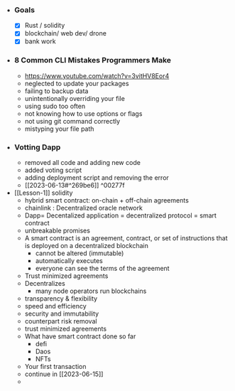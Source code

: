 - ### Goals
	- [x] Rust / solidity
	- [x] blockchain/ web dev/ drone
	- [x] bank work
- ### 8 Common CLI Mistakes Programmers Make
	- https://www.youtube.com/watch?v=3vitHV8Eor4
	- neglected to update your packages
	- failing to backup data
	- unintentionally overriding your file
	- using sudo too often
	- not knowing how to use options or flags
	- not using git command correctly
	- mistyping your file path
- ### Votting Dapp
	- removed all code and adding new code 
	- added voting script
	- adding deployment script and removing the error
	- [[2023-06-13#^269be6]] ^00277f
- [[Lesson-1]] solidity
	- hybrid smart contract: on-chain + off-chain agreements
	- chainlink : Decentralized oracle network
	- Dapp= Decentalized application = decentralized protocol = smart contract
	- unbreakable promises
	- A smart contract is an agreement, contract, or set of instructions that is deployed on a decentralized blockchain
		- cannot be altered (immutable)
		- automatically executes
		- everyone can see the terms of the agreement
	- Trust minimized agreements
	- Decentralizes
		- many node operators run blockchains
	- transparency & flexibility
	- speed and efficiency
	- security and immutability
	- counterpart risk removal
	- trust minimized agreements
	- What have smart contract done so far
		- defi
		- Daos
		- NFTs
	- Your first transaction
	- continue in [[2023-06-15]]
	- 